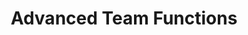 ---
title: Advanced Team Functions
keywords: 
description: 
url: /user/advanced-team-functions/
prev: /user/add-teams/
next:
weight: 24
toc: true
draft: true
linkde: /benutzer/erweiterte-team-funktionen/
Keywords: 
Description: 
draft: true
---